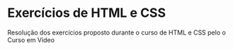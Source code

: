 # Exercícios de HTML e CSS

Resolução dos exercícios proposto durante o curso de HTML e CSS pelo o Curso em Vídeo
